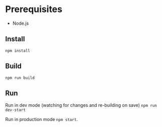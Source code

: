 # Prerequisites

- Node.js

## Install

`npm install`

## Build

`npm run build`

## Run 

Run in dev mode (watching for changes and re-building on save) `npm run dev-start`

Run in production mode `npm start`.

